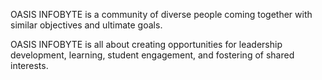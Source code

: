 OASIS INFOBYTE is a community of diverse people coming together with similar objectives and ultimate goals. 



OASIS INFOBYTE is all about creating opportunities for leadership development, learning, student engagement, and fostering of shared interests.
